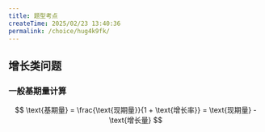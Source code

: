 ```yaml
---
title: 题型考点
createTime: 2025/02/23 13:40:36
permalink: /choice/hug4k9fk/
---
```


## 增长类问题



### 一般基期量计算

$$
\text{基期量} = \frac{\text{现期量}}{1 + \text{增长率}} = \text{现期量} - \text{增长量}
$$
